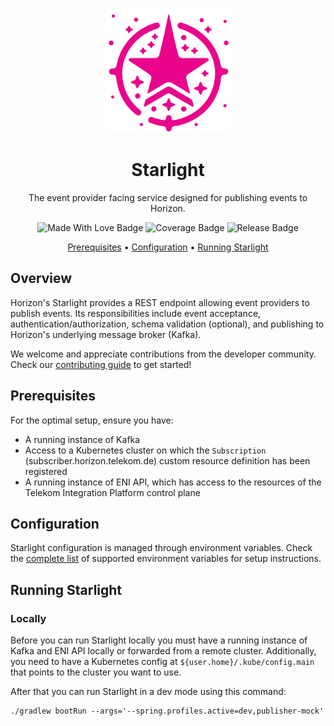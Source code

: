 <p align="center">
  <img src="docs/img/starlight-icon.svg" alt="Starlight logo" width="200">
  <h1 align="center">Starlight</h1>
</p>

<p align="center">
  The event provider facing service designed for publishing events to Horizon.
</p>

<p align="center">
  <img src="https://shields.devops.telekom.de/badge/Made%20with%20%E2%9D%A4%20%20by-%F0%9F%90%BC-blue" alt="Made With Love Badge"/>
  <img src="https://gitlab.devops.telekom.de/dhei/teams/pandora/products/horizon/starlight/badges/develop/coverage.svg" alt="Coverage Badge"/>
  <img src="https://gitlab.devops.telekom.de/dhei/teams/pandora/products/horizon/starlight/-/badges/release.svg" alt="Release Badge"/>
</p>

<p align="center">
  <a href="#prerequisites">Prerequisites</a> •
  <a href="#configuration">Configuration</a> •
  <a href="#running-starlight">Running Starlight</a>
</p>

## Overview
Horizon's Starlight provides a REST endpoint allowing event providers to publish events. Its responsibilities include event acceptance, authentication/authorization, schema validation (optional), and publishing to Horizon's underlying message broker (Kafka).

We welcome and appreciate contributions from the developer community. Check our [contributing guide](LINK_TO_CONTRIBUTING_GUIDE.md) to get started!

## Prerequisites
For the optimal setup, ensure you have:

- A running instance of Kafka
- Access to a Kubernetes cluster on which the `Subscription` (subscriber.horizon.telekom.de) custom resource definition has been registered
- A running instance of ENI API, which has access to the resources of the Telekom Integration Platform control plane

## Configuration
Starlight configuration is managed through environment variables. Check the [complete list](docs/environment-variables.md) of supported environment variables for setup instructions.

## Running Starlight
### Locally
Before you can run Starlight locally you must have a running instance of Kafka and ENI API locally or forwarded from a remote cluster.
Additionally, you need to have a Kubernetes config at `${user.home}/.kube/config.main` that points to the cluster you want to use.

After that you can run Starlight in a dev mode using this command:
```shell
./gradlew bootRun --args='--spring.profiles.active=dev,publisher-mock'
```

